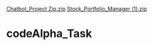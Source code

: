 [Chatbot_Project Zip.zip](https://github.com/user-attachments/files/21516492/Chatbot_Project.Zip.zip)
[Stock_Portfolio_Manager (1).zip](https://github.com/user-attachments/files/21516486/Stock_Portfolio_Manager.1.zip)
# codeAlpha_Task
